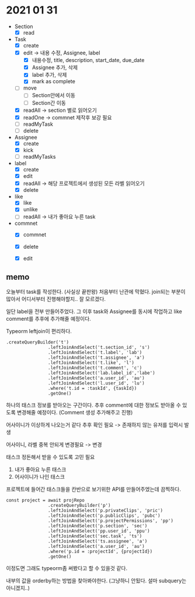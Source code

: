 # 2021 01 31
* Section
	* [x] read
* Task
	* [x] create 	
	* [x] edit -> 내용 수정, Assignee, label
		* [x] 내용수정, title, description, start_date, due_date
		* [x] Assignee 추가, 삭제
		* [x] label 추가, 삭제
		* [x] mark as complete
	* [ ] move
		* [ ] Section안에서 이동
		* [ ] Section간 이동
	* [x] readAll -> section 별로 읽어오기
	* [x] readOne -> commnet 제작후 보강 필요
	* [ ] readMyTask 
	* [ ] delete
* Assignee
	* [x] create
	* [x] kick
	* [ ] readMyTasks 
* label
	* [x] create 
	* [x] edit
	* [x] readAll -> 해당 프로젝트에서 생성된 모든 라벨 읽어오기
	* [x] delete
* like
	* [x] like
	* [x] unlike
	* [ ] readAll -> 내가 좋아요 누른 task
* commnet
	* [x] commnet
	* [x] delete
	* [x] edit


## memo

오늘부터 task를 작성한다. (사실상 끝판왕) 처음부터 난관에 막혔다. join되는 부분이 많아서 어디서부터 진행해야할지.. 잘 모르겠다. 

일단 label을 전부 만들어주었다. 그 이후 task와 Assignee를 동시에 작업하고 like comment를 추후에 추가해줄 예정이다. 

Typeorm leftjoin이 편리하다. 
```
.createQueryBuilder('t')
				.leftJoinAndSelect('t.section_id', 's')
				.leftJoinAndSelect('t.label', 'lab')
				.leftJoinAndSelect('t.assignee', 'a')
				.leftJoinAndSelect('t.like', 'l')
				.leftJoinAndSelect('t.comment', 'c')
				.leftJoinAndSelect('lab.label_id','labe')
				.leftJoinAndSelect('a.user_id', 'au')
				.leftJoinAndSelect('l.user_id', 'lu')
				.where('t.id = :taskId', {taskId})
				.getOne()
```
하나의 태스크 정보를 받아오는 구간이다. 추후 comment에 대한 정보도 받아올 수 있도록 변경해줄 예정이다. (Comment 생성 추가해주고 진행)

어사이니가 이상하게 나오는거 같다 추후 확인 필요 -> 존재하지 않는 유저를 입력시 발생

어사이니, 라벨 중복 안되게 변경필요 -> 변경

태스크 정돈해서 받을 수 있도록 고민 필요
1. 내가 좋아요 누른 태스크
2. 어사이니가 나인 태스크 

프로젝트에 들어간 태스크들을 칸반으로 보기위한 API를 만들어주엤는데 끔찍하다.

```
const project = await projRepo
				.createQueryBuilder('p')
				.leftJoinAndSelect('p.privateClips', 'pric')
				.leftJoinAndSelect('p.publicClips', 'pubc')
				.leftJoinAndSelect('p.projectPermissions', 'pp')
				.leftJoinAndSelect('p.section', 'sec')
				.leftJoinAndSelect('pp.user_id', 'ppu')
				.leftJoinAndSelect('sec.task', 'ts')
				.leftJoinAndSelect('ts.assignee', 'a')
				.leftJoinAndSelect('a.user_id', 'au')
				.where('p.id = :projectId', {projectId})
				.getOne()
```
이정도면 그래도 typeorm좀 써봤다고 할 수 있을것 같다. 

내부의 값을 orderby하는 방법을 찾아봐야한다. (그냥하니 안됬다. 설마 subquery는 아니겠지..)